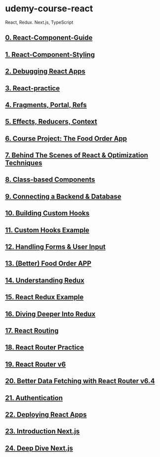 # udemy-course-react
React, Redux. Next.js, TypeScript


## [0. React-Component-Guide](https://github.com/yoojh9/udemy-course-react/tree/main/react-component-guide)

## [1. React-Component-Styling](https://github.com/yoojh9/udemy-course-react/tree/main/react-component-styling)

## [2. Debugging React Apps](https://github.com/yoojh9/udemy-course-react/tree/main/react-debugging)

## [3. React-practice](https://github.com/yoojh9/udemy-course-react/tree/main/react-practice)

## [4. Fragments, Portal, Refs](https://github.com/yoojh9/udemy-course-react/tree/main/react-advanced)

## [5. Effects, Reducers, Context](https://github.com/yoojh9/udemy-course-react/tree/main/react-advanced-features)

## [6. Course Project: The Food Order App](https://github.com/yoojh9/udemy-course-react/tree/main/food-order-app)

## [7. Behind The Scenes of React & Optimization Techniques](https://github.com/yoojh9/udemy-course-react/tree/main/react-behind-scenes)

## [8. Class-based Components](https://github.com/yoojh9/udemy-course-react/tree/main/class-based-components)

## [9. Connecting a Backend & Database](https://github.com/yoojh9/udemy-course-react/tree/main/send-http-requests)

## [10. Building Custom Hooks](https://github.com/yoojh9/udemy-course-react/tree/main/building-custom-hooks)

## [11. Custom Hooks Example](https://github.com/yoojh9/udemy-course-react/tree/main/custom-hooks-example)

## [12. Handling Forms & User Input](https://github.com/yoojh9/udemy-course-react/tree/main/react-handle-form)

## [13. (Better) Food Order APP](https://github.com/yoojh9/udemy-course-react/tree/main/better-food-order-app)

## [14. Understanding Redux](https://github.com/yoojh9/udemy-course-react/tree/main/understanding-redux)

## [15. React Redux Example](https://github.com/yoojh9/udemy-course-react/tree/main/react-redux-example)

## [16. Diving Deeper Into Redux](https://github.com/yoojh9/udemy-course-react/tree/main/dive-deeper-redux)

## [17. React Routing](https://github.com/yoojh9/udemy-course-react/tree/main/react-router-example)

## [18. React Router Practice](https://github.com/yoojh9/udemy-course-react/tree/main/react-router-practice)

## [19. React Router v6](https://github.com/yoojh9/udemy-course-react/tree/main/react-router-v6)

## [20. Better Data Fetching with React Router v6.4](https://github.com/yoojh9/udemy-course-react/tree/main/better-fetching-router)

## [21. Authentication](https://github.com/yoojh9/udemy-course-react/tree/main/react-authentication)

## [22. Deploying React Apps](https://github.com/yoojh9/udemy-course-react/tree/main/deploy-react-app)

## [23. Introduction Next.js](https://github.com/yoojh9/udemy-course-react/tree/main/nextjs-course)

## [24. Deep Dive Next.js](https://github.com/yoojh9/udemy-course-react/tree/main/deep-dive-nextjs)
